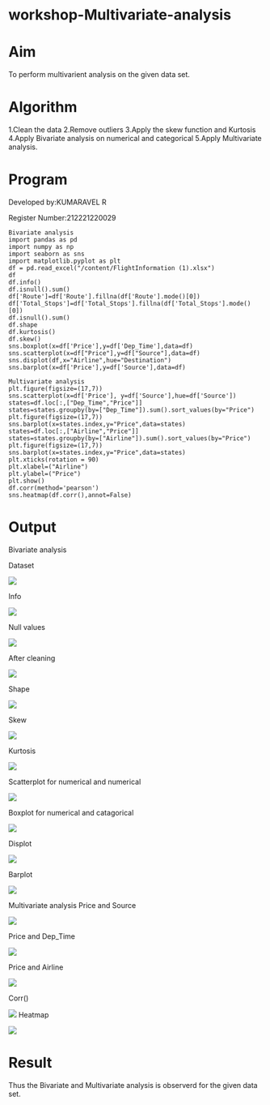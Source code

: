 # workshop-Multivariate-analysis
# Aim
To perform multivarient analysis on the given data set.
# Algorithm
1.Clean the data
2.Remove outliers
3.Apply the skew function and Kurtosis
4.Apply Bivariate analysis on numerical and categorical
5.Apply Multivariate analysis.
# Program
Developed by:KUMARAVEL R

Register Number:212221220029
```
Bivariate analysis
import pandas as pd
import numpy as np
import seaborn as sns
import matplotlib.pyplot as plt
df = pd.read_excel("/content/FlightInformation (1).xlsx")
df
df.info()
df.isnull().sum()
df['Route']=df['Route'].fillna(df['Route'].mode()[0])
df['Total_Stops']=df['Total_Stops'].fillna(df['Total_Stops'].mode()[0])
df.isnull().sum()
df.shape
df.kurtosis()
df.skew()
sns.boxplot(x=df['Price'],y=df['Dep_Time'],data=df)
sns.scatterplot(x=df["Price"],y=df["Source"],data=df)
sns.displot(df,x="Airline",hue="Destination")
sns.barplot(x=df['Price'],y=df['Source'],data=df)

Multivariate analysis
plt.figure(figsize=(17,7))
sns.scatterplot(x=df['Price'], y=df['Source'],hue=df['Source'])
states=df.loc[:,["Dep_Time","Price"]]
states=states.groupby(by=["Dep_Time"]).sum().sort_values(by="Price")
plt.figure(figsize=(17,7))
sns.barplot(x=states.index,y="Price",data=states)
states=df.loc[:,["Airline","Price"]]
states=states.groupby(by=["Airline"]).sum().sort_values(by="Price")
plt.figure(figsize=(17,7))
sns.barplot(x=states.index,y="Price",data=states)
plt.xticks(rotation = 90)
plt.xlabel=("Airline")
plt.ylabel=("Price")
plt.show()
df.corr(method='pearson')
sns.heatmap(df.corr(),annot=False)
```
# Output
Bivariate analysis

Dataset

![](https://github.com/KumaravelIT/workshop-Multivariate-analysis/blob/main/1.jpg)


Info

![](https://github.com/KumaravelIT/workshop-Multivariate-analysis/blob/main/2.jpg)


Null values

![](https://github.com/KumaravelIT/workshop-Multivariate-analysis/blob/main/3.jpg)


After cleaning  

![](https://github.com/KumaravelIT/workshop-Multivariate-analysis/blob/main/4.jpg)


Shape

![](https://github.com/KumaravelIT/workshop-Multivariate-analysis/blob/main/5.jpg)


Skew

![](https://github.com/KumaravelIT/workshop-Multivariate-analysis/blob/main/6.jpg)


Kurtosis

![](https://github.com/KumaravelIT/workshop-Multivariate-analysis/blob/main/7.jpg)


Scatterplot for numerical and numerical

![](https://github.com/KumaravelIT/workshop-Multivariate-analysis/blob/main/8.jpg)


Boxplot for numerical and catagorical

![](https://github.com/KumaravelIT/workshop-Multivariate-analysis/blob/main/9.jpg)


Displot

![](https://github.com/KumaravelIT/workshop-Multivariate-analysis/blob/main/99.jpg)


Barplot

![](https://github.com/KumaravelIT/workshop-Multivariate-analysis/blob/main/999.jpg)


Multivariate analysis
Price and Source

![](https://github.com/KumaravelIT/workshop-Multivariate-analysis/blob/main/9999.jpg)


Price and Dep_Time

![](https://github.com/KumaravelIT/workshop-Multivariate-analysis/blob/main/99999.jpg)


Price and Airline

![](https://github.com/KumaravelIT/workshop-Multivariate-analysis/blob/main/999999.jpg)


Corr()

![](https://github.com/KumaravelIT/workshop-Multivariate-analysis/blob/main/9999999.jpg)
Heatmap

![](https://github.com/KumaravelIT/workshop-Multivariate-analysis/blob/main/99999999.jpg)


# Result
Thus the Bivariate and Multivariate analysis is observerd for the given data set.
